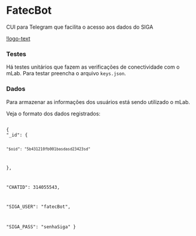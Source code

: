 # FatecBot

CUI para Telegram que facilita o acesso aos dados do SIGA

[!logo-text](/logo/logo-text.PNG)


### Testes

Há testes unitários que fazem as verificações de conectividade com o mLab. Para testar preencha o arquivo <code>keys.json</code>.

###  Dados

Para armazenar as informações dos usuários está sendo utilizado o mLab.

Veja o formato dos dados registrados:

<code>
{
"_id": {
    
	"$oid": "5b431210fb001basdasd23423sd"

},
	
"CHATID": 314055543,
    
"SIGA_USER": "fatecBot",
   
"SIGA_PASS": "senhaSiga"
}
</code>
